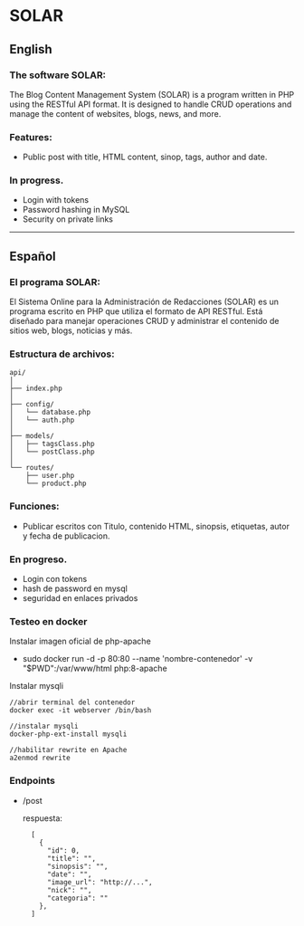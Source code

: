 # SOLAR
## English
### The software SOLAR:
The Blog Content Management System (SOLAR) is a program written in PHP using the RESTful API format. It is designed to handle CRUD operations and manage the content of websites, blogs, news, and more.
### Features:
* Public post with title, HTML content, sinop, tags, author and date.

### In progress.

* Login with tokens
* Password hashing in MySQL
* Security on private links
--------------------------------------------------------------------------------------------------------------
## Español
### El programa SOLAR:
El Sistema Online para la Administración de Redacciones (SOLAR) es un programa escrito en PHP que utiliza el formato de API RESTful. Está diseñado para manejar operaciones CRUD y administrar el contenido de sitios web, blogs, noticias y más.

### Estructura de archivos:


    api/
    │
    ├── index.php
    │
    ├── config/
    │   └── database.php
    │   └── auth.php
    │
    ├── models/
    │   ├── tagsClass.php
    │   └── postClass.php
    │   
    └── routes/
        ├── user.php
        └── product.php


    

### Funciones:
* Publicar escritos con Titulo, contenido HTML, sinopsis, etiquetas, autor y fecha de publicacion.


### En progreso.
* Login con tokens
* hash de password en mysql
* seguridad en enlaces privados

### Testeo en docker

Instalar imagen oficial de php-apache
* sudo docker run -d -p 80:80 --name 'nombre-contenedor' -v "$PWD":/var/www/html php:8-apache

Instalar mysqli

    //abrir terminal del contenedor
    docker exec -it webserver /bin/bash

    //instalar mysqli
    docker-php-ext-install mysqli

    //habilitar rewrite en Apache
    a2enmod rewrite

### Endpoints

* /post

    respuesta: 
    
        [
          {
            "id": 0,
            "title": "",
            "sinopsis": "",
            "date": "",
            "image_url": "http://...",
            "nick": "",
            "categoria": ""
          },
        ]
